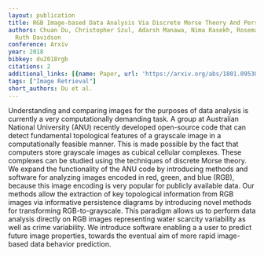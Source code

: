 ```yaml
---
layout: publication
title: RGB Image-based Data Analysis Via Discrete Morse Theory And Persistent Homology
authors: Chuan Du, Christopher Szul, Adarsh Manawa, Nima Rasekh, Rosemary K. Guzman,
  Ruth Davidson
conference: Arxiv
year: 2018
bibkey: du2018rgb
citations: 2
additional_links: [{name: Paper, url: 'https://arxiv.org/abs/1801.09530'}]
tags: ["Image Retrieval"]
short_authors: Du et al.
---
```

Understanding and comparing images for the purposes of data analysis is
currently a very computationally demanding task. A group at Australian National
University (ANU) recently developed open-source code that can detect
fundamental topological features of a grayscale image in a computationally
feasible manner. This is made possible by the fact that computers store
grayscale images as cubical cellular complexes. These complexes can be studied
using the techniques of discrete Morse theory. We expand the functionality of
the ANU code by introducing methods and software for analyzing images encoded
in red, green, and blue (RGB), because this image encoding is very popular for
publicly available data. Our methods allow the extraction of key topological
information from RGB images via informative persistence diagrams by introducing
novel methods for transforming RGB-to-grayscale. This paradigm allows us to
perform data analysis directly on RGB images representing water scarcity
variability as well as crime variability. We introduce software enabling a a
user to predict future image properties, towards the eventual aim of more rapid
image-based data behavior prediction.